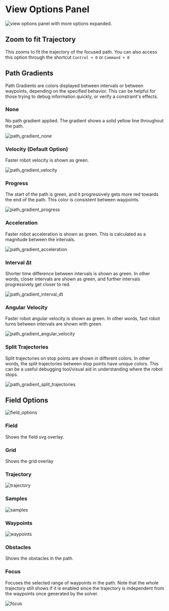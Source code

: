 # View Options Panel

![view options panel with more options expanded.](../media/view_options_panel.png)


## Zoom to fit Trajectory

This zooms to fit the trajectory of the focused path. You can also access this option through the shortcut `Control + 0` or `Command + 0`

## Path Gradients
Path Gradients are colors displayed between intervals or between waypoints, depending on the specified behavior. This can be helpful for those trying to debug information quickly, or verify a constraint's effects.

### None
No path gradient applied. The gradient shows a solid yellow line throughout the path.

![path_gradient_none](../media/path_gradient/path_gradient_none.png)

### Velocity (Default Option)
Faster robot velocity is shown as green.

![path_gradient_velocity](../media/path_gradient/path_gradient_velocity.png)

### Progress
The start of the path is green, and it progressively gets more red towards the end of the path.
This color is consistent between waypoints.

![path_gradient_progress](../media/path_gradient/path_gradient_progress.png)

### Acceleration
Faster robot acceleration is shown as green. This is calculated as a magnitude between the intervals.

![path_gradient_acceleration](../media/path_gradient/path_gradient_acceleration.png)

### Interval ∆t
Shorter time difference between intervals is shown as green. In other words, closer intervals are shown as green, and further intervals progressively get closer to red.

![path_gradient_interval_dt](../media/path_gradient/path_gradient_interval_dt.png)

### Angular Velocity
Faster robot angular velocity is shown as green. In other words, fast robot turns between intervals are shown with green.

![path_gradient_angular_velocity](../media/path_gradient/path_gradient_angular_velocity.png)

### Split Trajectories
Split trajectories on stop points are shown in different colors. In other words, the split trajectories between stop points have unique colors. This can be a useful debugging tool/visual aid in understanding where the robot stops.

![path_gradient_split_trajectories](../media/path_gradient/path_gradient_split_trajectories.png)

## Field Options

![field_options](../media/field_options.png)

### Field

Shows the field svg overlay.

### Grid

Shows the grid overlay

### Trajectory

![trajectory](../media/trajectory.png)

### Samples

![samples](../media/samples.png)

### Waypoints

![waypoints](../media/waypoints.png)

### Obstacles

Shows the obstacles in the path.

### Focus

Focuses the selected range of waypoints in the path. Note that the whole trajectory still shows if it is enabled since the trajectory is independent from the waypoints once generated by the solver.

![focus](../media/focus.png)

